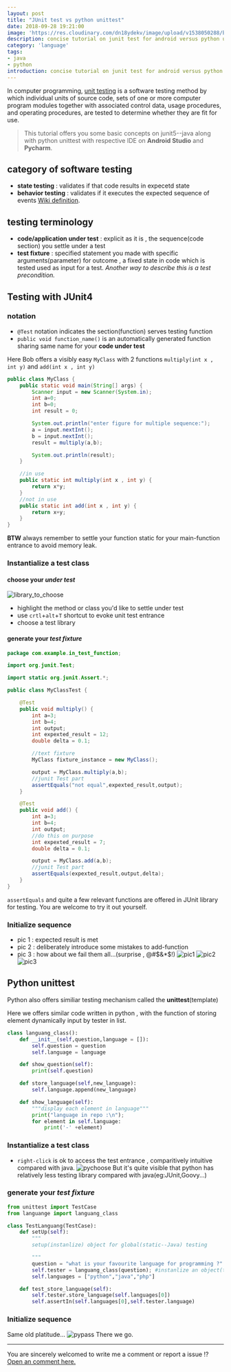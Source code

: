 ```yaml
---
layout: post
title: "JUnit test vs python unittest"
date: 2018-09-28 19:21:00
image: 'https://res.cloudinary.com/dn18ydekv/image/upload/v1538050288/blog_unittest/junit.jpg'
description: concise tutorial on junit test for android versus python unittest
category: 'language'
tags:
- java
- python
introduction: concise tutorial on junit test for android versus python unittest
---
```

In computer programming, <a href="https://en.wikipedia.org/wiki/Unit_testing">unit testing</a> is a software testing method by which individual units of source code, sets of one or more computer program modules together with associated control data, usage procedures, and operating procedures, are tested to determine whether they are fit for use.

> This tutorial offers you some basic concepts on junit5--java along with python unittest with respective IDE on **Android Studio** and **Pycharm**. 

## category of software testing
- **state testing** : validates if that code results in expecetd state
- **behavior testing** : validates if it executes the expected sequence of events
[Wiki definition](https://en.wikipedia.org/wiki/Category:Software_testing).

## testing terminology
- **code/application under test** : explicit as it is , the sequence(code section) you settle under a test
- **test fixture** : specified statement you made with specific arguments(parameter) for outcome , a fixed state in code which is tested used as input for a test. 
*Another way to describe this is a test precondition.*

## Testing with JUnit4
### notation
- `@Test` notation indicates the section(function) serves testing function
- `public void function_name()` is an automatically generated function sharing same name for your **code under test** 

Here Bob offers a visibly easy `MyClass` with 2 functions `multiply(int x , int y)` and `add(int x , int y)`
```java
public class MyClass {
    public static void main(String[] args) {
        Scanner input = new Scanner(System.in);
        int a=0;
        int b=0;
        int result = 0;

        System.out.println("enter figure for multiple sequence:");
        a = input.nextInt();
        b = input.nextInt();
        result = multiply(a,b);

        System.out.println(result);
    }

    //in use
    public static int multiply(int x , int y) {
        return x*y;
    }
    //not in use
    public static int add(int x , int y) {
        return x+y;
    }
}
```
**BTW** always remember to settle your function static for your main-function entrance to avoid memory leak.

### Instantialize a test class

#### choose your *under test*
![library_to_choose](https://res.cloudinary.com/dn18ydekv/image/upload/v1538049787/blog_unittest/choose_library.png)

* highlight the method or class you'd like to settle under test 
* use `crtl`+`alt`+`T` shortcut to evoke unit test entrance  
* choose a test library

#### generate your *test fixture*
```java
package com.example.in_test_function;

import org.junit.Test;

import static org.junit.Assert.*;

public class MyClassTest {

    @Test
    public void multiply() {
        int a=3;
        int b=4;
        int output;
        int expexted_result = 12;
        double delta = 0.1;

        //text fixture
        MyClass fixture_instance = new MyClass();

        output = MyClass.multiply(a,b);
        //junit Test part
        assertEquals("not equal",expexted_result,output);
    }

    @Test
    public void add() {
        int a=3;
        int b=4;
        int output;
        //do this on purpose
        int expexted_result = 7;
        double delta = 0.1;

        output = MyClass.add(a,b);
        //junit Test part
        assertEquals(expexted_result,output,delta);
    }
}
```

`assertEquals` and quite a few relevant functions are offered in JUnit library for testing.
You are welcome to try it out yourself.

### Initialize sequence
* pic 1 : expected result is met
* pic 2 : deliberately introduce some mistakes to add-function
* pic 3 : how about we fail them all...(surprise , @#$&*$!)
![pic1](https://res.cloudinary.com/dn18ydekv/image/upload/v1538049805/blog_unittest/test_pass.png)
![pic2](https://res.cloudinary.com/dn18ydekv/image/upload/v1538049800/blog_unittest/fail_test2.png)
![pic3](https://res.cloudinary.com/dn18ydekv/image/upload/v1538049800/blog_unittest/fail_test.png)

## Python unittest
Python also offers similiar testing mechanism called the **unittest**(template)

Here we offers similar code written in python , with the function of storing element dynamically input by tester in list.
```python
class languang_class():
    def __init__(self,question,language = []):
        self.question = question
        self.language = language

    def show_question(self):
        print(self.question)

    def store_language(self,new_language):
        self.language.append(new_language)

    def show_language(self):
        """display each element in language"""
        print("language in repo :\n");
        for element in self.language:
            print('-' +element)
```

### Instantialize a test class
- `right-click` is ok to access the test entrance , comparitively intuitive compared with java.
![pychoose](https://res.cloudinary.com/dn18ydekv/image/upload/v1538052354/py_choose.png)
But it's quite visible that python has relatively less testing library compared with java(eg:JUnit,Goovy...)

### generate your *test fixture*
```python
from unittest import TestCase
from languange import languang_class

class TestLanguang(TestCase):
    def setUp(self):
        """
        setup(instanlize) object for global(static--Java) testing

        """
        question = "what is your favourite language for programming ?"
        self.tester = languang_class(question); #instanlize an object(tester) of language_class
        self.languages = ["python","java","php"]

    def test_store_language(self):
        self.tester.store_language(self.languages[0])
        self.assertIn(self.languages[0],self.tester.language)
```

### Initialize sequence
Same old platitude...
![pypass](https://res.cloudinary.com/dn18ydekv/image/upload/v1538052354/py_pass.png)
There we go.

-----

You are sincerely welcomed to write me a comment or report a issue !? <a href="https://github.com/poole/poole/issues/new">Open an comment here.</a>















